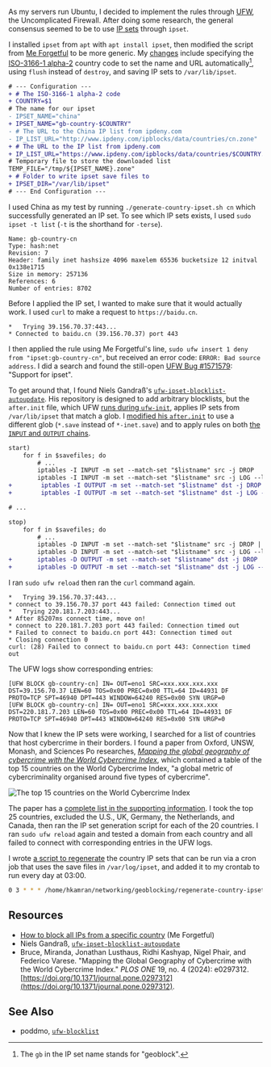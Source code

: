 As my servers run Ubuntu, I decided to implement the rules through [UFW](https://help.ubuntu.com/community/UFW), the Uncomplicated Firewall.
After doing some research, the general consensus seemed to be to use [IP sets](https://ipset.netfilter.org/) through `ipset`.

I installed `ipset` from `apt` with `apt install ipset`, then modified the script from [Me Forgetful](https://blog.miragewebstudio.com/2025/08/03/how-to-block-all-ips-from-a-specific-country/) to be more generic.
My [changes](https://github.com/hkamran80/sysadmin-utilities/blob/1a4a79cb9e5b861056781dc74c387608e6230a14/ufw-geoblocking/generate-country-ipset.sh) include specifying the [ISO-3166-1 alpha-2](https://en.wikipedia.org/wiki/ISO_3166-1_alpha-2#Officially_assigned_code_elements) country code to set the name and URL automatically[^1], using `flush` instead of `destroy`, and saving IP sets to `/var/lib/ipset`.

```diff
# --- Configuration ---
+ # The ISO-3166-1 alpha-2 code
+ COUNTRY=$1
# The name for our ipset
- IPSET_NAME="china"
+ IPSET_NAME="gb-country-$COUNTRY"
- # The URL to the China IP list from ipdeny.com
- IP_LIST_URL="http://www.ipdeny.com/ipblocks/data/countries/cn.zone"
+ # The URL to the IP list from ipdeny.com
+ IP_LIST_URL="https://www.ipdeny.com/ipblocks/data/countries/$COUNTRY.zone"
# Temporary file to store the downloaded list
TEMP_FILE="/tmp/${IPSET_NAME}.zone"
+ # Folder to write ipset save files to
+ IPSET_DIR="/var/lib/ipset"
# --- End Configuration ---
```

I used China as my test by running `./generate-country-ipset.sh cn` which successfully generated an IP set.
To see which IP sets exists, I used `sudo ipset -t list` (`-t` is the shorthand for `-terse`).

```
Name: gb-country-cn
Type: hash:net
Revision: 7
Header: family inet hashsize 4096 maxelem 65536 bucketsize 12 initval 0x138e1715
Size in memory: 257136
References: 6
Number of entries: 8702
```

Before I applied the IP set, I wanted to make sure that it would actually work. I used `curl` to make a request to `https://baidu.cn`.

```
*   Trying 39.156.70.37:443...
* Connected to baidu.cn (39.156.70.37) port 443
```

I then applied the rule using Me Forgetful's line, `sudo ufw insert 1 deny from "ipset:gb-country-cn"`, but received an error code: `ERROR: Bad source address`.
I did a search and found the still-open [UFW Bug #1571579](https://bugs.launchpad.net/ufw/+bug/1571579): "Support for ipset".

To get around that, I found Niels Gandraß's [`ufw-ipset-blocklist-autoupdate`](https://github.com/ngandrass/ufw-ipset-blocklist-autoupdate).
His repository is designed to add arbitrary blocklists, but the `after.init` file, which UFW [runs during `ufw-init`](https://manpages.debian.org/bullseye/ufw/ufw-framework.8.en.html#BOOT_INITIALIZATION), applies IP sets from `/var/lib/ipset` that match a glob.
I [modified his `after.init`](5e3c31795126b12f0fd89f865e52a33b9000fcc9) to use a different glob (`*.save` instead of `*-inet.save`) and to apply rules on both [the `INPUT` and `OUTPUT` chains](https://superuser.com/a/1267800).

```diff
start)
    for f in $savefiles; do
        # ...
        iptables -I INPUT -m set --match-set "$listname" src -j DROP
        iptables -I INPUT -m set --match-set "$listname" src -j LOG --log-prefix "[UFW BLOCK $listname] "
+        iptables -I OUTPUT -m set --match-set "$listname" dst -j DROP
+        iptables -I OUTPUT -m set --match-set "$listname" dst -j LOG --log-prefix "[UFW BLOCK $listname] "

# ...

stop)
    for f in $savefiles; do
        # ...
        iptables -D INPUT -m set --match-set "$listname" src -j DROP || true
        iptables -D INPUT -m set --match-set "$listname" src -j LOG --log-prefix "[UFW BLOCK $listname] " || true
+       iptables -D OUTPUT -m set --match-set "$listname" dst -j DROP || true
+       iptables -D OUTPUT -m set --match-set "$listname" dst -j LOG --log-prefix "[UFW BLOCK $listname] " || true
```

I ran `sudo ufw reload` then ran the `curl` command again.

```
*   Trying 39.156.70.37:443...
* connect to 39.156.70.37 port 443 failed: Connection timed out
*   Trying 220.181.7.203:443...
* After 85207ms connect time, move on!
* connect to 220.181.7.203 port 443 failed: Connection timed out
* Failed to connect to baidu.cn port 443: Connection timed out
* Closing connection 0
curl: (28) Failed to connect to baidu.cn port 443: Connection timed out
```

The UFW logs show corresponding entries:

```
[UFW BLOCK gb-country-cn] IN= OUT=eno1 SRC=xxx.xxx.xxx.xxx DST=39.156.70.37 LEN=60 TOS=0x00 PREC=0x00 TTL=64 ID=44931 DF PROTO=TCP SPT=46940 DPT=443 WINDOW=64240 RES=0x00 SYN URGP=0
[UFW BLOCK gb-country-cn] IN= OUT=eno1 SRC=xxx.xxx.xxx.xxx DST=220.181.7.203 LEN=60 TOS=0x00 PREC=0x00 TTL=64 ID=44931 DF PROTO=TCP SPT=46940 DPT=443 WINDOW=64240 RES=0x00 SYN URGP=0
```

Now that I knew the IP sets were working, I searched for a list of countries that host cybercrime in their borders.
I found a paper from Oxford, UNSW, Monash, and Sciences Po researches, [*Mapping the global geography of cybercrime with the World Cybercrime Index*](https://doi.org/10.1371/journal.pone.0297312), which contained a table of the top 15 countries on the World Cybercrime Index, "a global metric of cybercriminality organised around five types of cybercrime".

![The top 15 countries on the World Cybercrime Index](https://journals.plos.org/plosone/article/figure/image?size=large&download=&id=10.1371/journal.pone.0297312.t001)

The paper has a [complete list in the supporting information](https://doi.org/10.1371/journal.pone.0297312.s001).
I took the top 25 countries, excluded the U.S., UK, Germany, the Netherlands, and Canada, then ran the IP set generation script for each of the 20 countries.
I ran `sudo ufw reload` again and tested a domain from each country and all failed to connect with corresponding entries in the UFW logs.

I wrote [a script to regenerate](https://github.com/hkamran80/sysadmin-utilities/blob/1a4a79cb9e5b861056781dc74c387608e6230a14/ufw-geoblocking/regenerate-country-ipsets.sh) the country IP sets that can be run via a cron job that uses the save files in `/var/log/ipset`, and added it to my crontab to run every day at 03:00.

```sh
0 3 * * * /home/hkamran/networking/geoblocking/regenerate-country-ipsets.sh
```

## Resources

- [How to block all IPs from a specific country](https://blog.miragewebstudio.com/2025/08/03/how-to-block-all-ips-from-a-specific-country/) (Me Forgetful)
- Niels Gandraß, [`ufw-ipset-blocklist-autoupdate`](https://github.com/ngandrass/ufw-ipset-blocklist-autoupdate)
- Bruce, Miranda, Jonathan Lusthaus, Ridhi Kashyap, Nigel Phair, and Federico Varese. "Mapping the Global Geography of Cybercrime with the World Cybercrime Index." *PLOS ONE* 19, no. 4 (2024): e0297312. [https://doi.org/10.1371/journal.pone.0297312](https://doi.org/10.1371/journal.pone.0297312).

## See Also

- poddmo, [`ufw-blocklist`](https://github.com/poddmo/ufw-blocklist)

[^1]: The `gb` in the IP set name stands for "geoblock".
